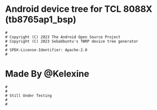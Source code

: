 # Android device tree for TCL 8088X (tb8765ap1_bsp)

```
#
# Copyright (C) 2023 The Android Open Source Project
# Copyright (C) 2023 SebaUbuntu's TWRP device tree generator
#
# SPDX-License-Identifier: Apache-2.0
#
```

# Made By @Kelexine

```
#
#
# Still Under Testing
#
#
```

